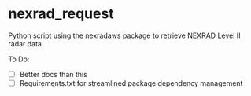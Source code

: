 # nexrad_request
Python script using the nexradaws package to retrieve NEXRAD Level II radar data

To Do:
- [ ] Better docs than this
- [ ] Requirements.txt for streamlined package dependency management
